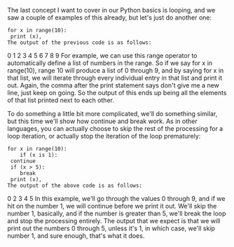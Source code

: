 The last concept I want to cover in our Python basics is looping, and we saw a couple of examples of this already, but let's just do another one:

```
for x in range(10):
 print (x),
The output of the previous code is as follows:

```
0 1 2 3 4 5 6 7 8 9
For example, we can use this range operator to automatically define a list of numbers in the range. So if we say for x in range(10), range 10 will produce a list of 0 through 9, and by saying for x in that list, we will iterate through every individual entry in that list and print it out. Again, the comma after the print statement says don't give me a new line, just keep on going. So the output of this ends up being all the elements of that list printed next to each other.

To do something a little bit more complicated, we'll do something similar, but this time we'll show how continue and break work. As in other languages, you can actually choose to skip the rest of the processing for a loop iteration, or actually stop the iteration of the loop prematurely:

```
for x in range(10):
    if (x is 1):
 continue
 if (x > 5):
    break
 print (x),
The output of the above code is as follows:

```
0 2 3 4 5
In this example, we'll go through the values 0 through 9, and if we hit on the number 1, we will continue before we print it out. We'll skip the number 1, basically, and if the number is greater than 5, we'll break the loop and stop the processing entirely. The output that we expect is that we will print out the numbers 0 through 5, unless it's 1, in which case, we'll skip number 1, and sure enough, that's what it does.

